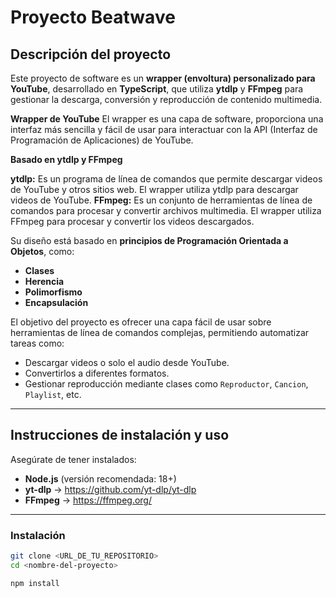 # Proyecto Beatwave

##  Descripción del proyecto

Este proyecto de software es un **wrapper (envoltura) personalizado para YouTube**, desarrollado en **TypeScript**, que utiliza **ytdlp** y **FFmpeg** para gestionar la descarga, conversión y reproducción de contenido multimedia.

**Wrapper de YouTube**
El wrapper es una capa de software, proporciona una interfaz más sencilla y fácil de usar para interactuar con la API (Interfaz de Programación de Aplicaciones) de YouTube.

**Basado en ytdlp y FFmpeg**

**ytdlp:** Es un programa de línea de comandos que permite descargar videos de YouTube y otros sitios web. El wrapper utiliza ytdlp para descargar videos de YouTube.
**FFmpeg:** Es un conjunto de herramientas de línea de comandos para procesar y convertir archivos multimedia. El wrapper utiliza FFmpeg para procesar y convertir los videos descargados.

Su diseño está basado en **principios de Programación Orientada a Objetos**, como:

- **Clases**
- **Herencia**
- **Polimorfismo**
- **Encapsulación**

El objetivo del proyecto es ofrecer una capa fácil de usar sobre herramientas de línea de comandos complejas, permitiendo automatizar tareas como:

- Descargar videos o solo el audio desde YouTube.
- Convertirlos a diferentes formatos.
- Gestionar reproducción mediante clases como `Reproductor`, `Cancion`, `Playlist`, etc.

---

## Instrucciones de instalación y uso

Asegúrate de tener instalados:

- **Node.js** (versión recomendada: 18+)
- **yt-dlp** → https://github.com/yt-dlp/yt-dlp
- **FFmpeg** → https://ffmpeg.org/

---

### Instalación

```bash
git clone <URL_DE_TU_REPOSITORIO>
cd <nombre-del-proyecto>

npm install

